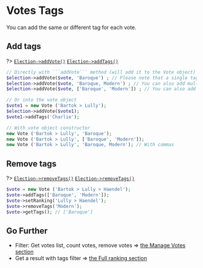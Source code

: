 # Votes Tags

You can add the same or different tag for each vote.

## Add tags
?> [`Election->addVote()`](/Docs/ApiReferences/Election%20Class/public%20Election--addVote) 
[`Election->addTags()`](/Docs/ApiReferences/Vote%20Class/public%20Vote--addTags)


```php
// Directly with ```addVote``` method (will add it to the Vote object)
$election->addVote($vote, 'Baroque') ; // Please note that a single tag is always created for each vote.
$election->addVote($vote, 'Baroque, Modern') ; // You can also add multiple tags, separated by commas.
$election->addVote($vote, ['Baroque', 'Modern']) ; // You can also add multiple tags, separated by commas.

// Or into the vote object
$vote1 = new Vote ('Bartok > Lully');
$election->addVote($vote1);
$vote1->addTags('Charlie');

// With vote object constructor
new Vote ('Bartok > Lully', 'Baroque');
new Vote ('Bartok > Lully', ['Baroque', 'Modern']);
new Vote ('Bartok > Lully', 'Baroque, Modern'); // With commas
```

## Remove tags

?> [`Election->removeTags()`](/Docs/ApiReferences/Vote%20Class/public%20Vote--removeTags) 
[`Election->removeTags()`](/Docs/ApiReferences/Vote%20Class/public%20Vote--getTags)
```php
$vote = new Vote ('Bartok > Lully > Haendel');
$vote->addTags(['Baroque', 'Modern']);
$vote->setRanking('Lully > Haendel');
$vote->removeTags('Modern');
$vote->getTags(); // ['Baroque']
```

## Go Further

* Filter: Get votes list, count votes, remove votes => [the Manage Votes section](3.AsPhpLibrary/5.Votes/2.VotesTags.md)
* Get a result with tags filter => [the Full ranking section](3.AsPhpLibrary/6.Results/2.FullRanking.md)